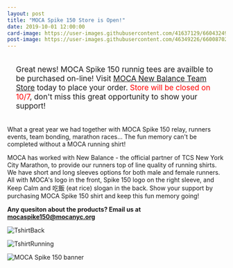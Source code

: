 ```yaml
---
layout: post
title: "MOCA Spike 150 Store is Open!"
date: 2019-10-01 12:00:00
card-image: https://user-images.githubusercontent.com/41637129/66043249-aac59100-e4ec-11e9-8330-c4c5a6959d51.jpeg
post-image: https://user-images.githubusercontent.com/46349226/66008702-871b3000-e485-11e9-8996-ffc4d804ab4a.jpg
---
```


<div class="title-block" style="margin:15px 0;font-size:13pt;padding:20px;">Great news! MOCA Spike 150 runnig tees are availble to be purchased on-line! Visit <a href=" https://www.newbalanceteam.com/team/member/order?orderId=56449">MOCA New Balance Team Store</a> today to place your order. <span style="color:red;">Store will be closed on 10/7</span>, don't miss this great opportunity to show your support!</div>

<!--more-->

What a great year we had together with MOCA Spike 150 relay, runners events, team bonding, marathon races... The fun memory can't be completed without a MOCA running shirt!

MOCA has worked with New Balance - the official partner of TCS New York City Marathon, to provide our runners top of line quality of running shirts. We have short and long sleeves options for both male and female runners. All with MOCA's logo in the front, Spike 150 logo on the right sleeve, and Keep Calm and 吃飯 (eat rice) slogan in the back. Show your support by purchasing MOCA Spike 150 shirt and keep this fun memory going!

<b>Any quesiton about the products? Email us at <a href="mailto:mocaspike150@mocanyc.org">mocaspike150@mocanyc.org</a></b>

![TshirtBack](https://user-images.githubusercontent.com/41637129/66038629-b01cde80-e4e0-11e9-93ae-9db4d53ab6c4.jpeg)

![TshirtRunning](https://user-images.githubusercontent.com/46349226/66008347-fc860100-e483-11e9-9299-eb9a75c8cbb6.jpg)

![MOCA Spike 150 banner](https://user-images.githubusercontent.com/46349226/66006907-5e436c80-e47e-11e9-8bc8-bdea9b810b2a.JPG "MOCA Spike 150 banner")


  

